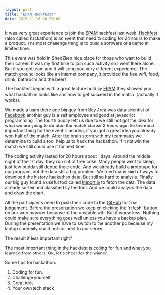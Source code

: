 ```yaml
---
layout: post
title: "EPAM Hackfest!"
date: 2015-11-16 20:30:00
---
```


It was very great experience to join the [EPAM](www.epam.com) hackfest last week. [Hackfest](https://en.wikipedia.org/wiki/Hackathon) (also called hackathon) is an event that need to coding for 24 hours to make a product. The most challenge thing is to build a software or a demo in limited time.

This event was hold in ShenZhen nice place for those who want to build their career. It was my first time to join such activity so I went there alone. But if you got team and it will bring you very different experience. The match ground looks like an internet company, it provided the free wifi, food, drink, bathroom and the beer!

The hackfest began with a great lecture hold by [EPAM](www.epam.com) they showed you what hackathon looks like and how to get succeed in the match（actually it works).

We made a team there one big guy from Bay Area was data scientist of [Facebook](www.facebook.com) another guy is a self employee and good at javascript programming. The fourth buddy left us due to we still not got the idea for what we are going to do after the match started 2 hours ago. So the most important thing for the event is an idea, if you got a great idea you already won half of the match. After the brain storm with my teammates we determine to build a tool help us to hack the hackathon. If it not win the match we still could use it for next time.

The coding activity lasted for 20 hours about 1 days. Around the middle night of the 1st day, they run out of free coke. Many people went to sleep, just few buddy still debug there code. And we already build a prototype for our program, but the data still a big problem. We tried many kind of ways to download the history hackathon data. But still so hard to analysis. Finally our big guy found a useful tool called [Import.io](https://import.io) to fetch the data. The data already sorted and classified by the tool. And we could analysis the data and draw the chart.

All the participants need to push their code to the [GitHub](https://github.com) for final judgement. Before the presentation we keep on clicking the 'refesh' button on our web broswer because of the unstable wifi. But it worse less. Nothing could make sure everything goes well unless you have a backup plan. During the presentation we have to switch to the another pc because my laptop suddenly could not connect to our server.

The result if less important right?

The most important thing in the hackfest is coding for fun and what you learned from others. Ok, let's cheer for the winner.

Some tips for hackathon:
<ol>
  <li>Coding for fun.</li>
  <li>Challenge yourself.</li>
  <li>Great idea</li>
  <li>Your own tech stack</li>
</ol>
